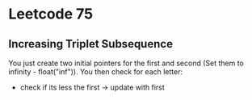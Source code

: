 # Leetcode 75
## Increasing Triplet Subsequence
You just create two initial pointers for the first and second (Set them to infinity - float("inf")).
You then check for each letter:
- check if its less the first -> update with first